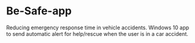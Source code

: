 # Be-Safe-app
Reducing emergency response time in vehicle accidents. 
Windows 10 app to send automatic alert for help/rescue when the user is in a car accident.
